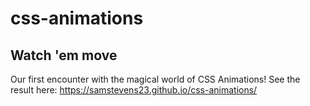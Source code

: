 # css-animations

## Watch 'em move

Our first encounter with the magical world of CSS Animations! See the result here: https://samstevens23.github.io/css-animations/

